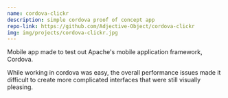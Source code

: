 ```yaml
---
name: cordova-clickr
description: simple cordova proof of concept app
repo-link: https://github.com/Adjective-Object/cordova-clickr
img: img/projects/cordova-clickr.jpg
---
```


Mobile app made to test out Apache's mobile application framework, Cordova.

While working in cordova was easy, the overall performance issues made it difficult to create more complicated interfaces that were still visually pleasing.
